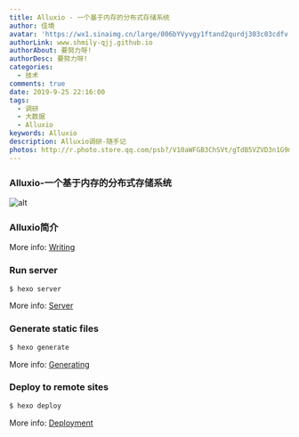 ```yaml
---
title: Alluxio - 一个基于内存的分布式存储系统
author: 佳境
avatar: 'https://wx1.sinaimg.cn/large/006bYVyvgy1ftand2qurdj303c03cdfv.jpg'
authorLink: www.shmily-qjj.github.io
authorAbout: 要努力呀!
authorDesc: 要努力呀!
categories:
  - 技术
comments: true  
date: 2019-9-25 22:16:00
tags:
  - 调研
  - 大数据
  - Alluxio
keywords: Alluxio
description: Alluxio调研-随手记
photos: http://r.photo.store.qq.com/psb?/V10aWFGB3ChSVt/gTdB5VZVD3n1G9mwn*nGk.F3ramDY4MDnk44dJkecO0!/r/dL4AAAAAAAAA
---
```

### Alluxio-一个基于内存的分布式存储系统  
![alt](http://m.qpic.cn/psb?/V10aWFGB3ChSVt/u.JiZjuKQwEG9GRqRmGXPBTimdxP5Vwjh*7kmdKxEA4!/b/dLYAAAAAAAAA&bo=RQ9QAwAAAAADFys!&rf=viewer_4)   
### Alluxio简介


More info: [Writing](https://hexo.io/docs/writing.html)

### Run server

``` bash
$ hexo server
```

More info: [Server](https://hexo.io/docs/server.html)

### Generate static files

``` bash
$ hexo generate
```

More info: [Generating](https://hexo.io/docs/generating.html)

### Deploy to remote sites

``` bash
$ hexo deploy
```

More info: [Deployment](https://hexo.io/docs/deployment.html)